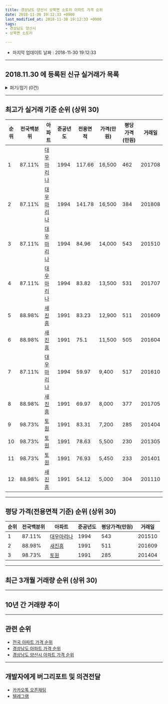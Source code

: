 ```yaml
---
title: 경상남도 양산시 상북면 소토리 아파트 가격 순위
date: 2018-11-30 19:12:33 +0900
last_modified_at: 2018-11-30 19:12:33 +0900
tags:
- 경상남도 양산시
- 상북면 소토리

---
```


* 마지막 업데이트 날짜 : 2018-11-30 19:12:33

---

## 2018.11.30 에 등록된 신규 실거래가 목록

<details>
<summary>펴기/접기 (0건)</summary>
<div markdown="1">

|아파트|전국백분위|준공년도|전용면적|가격(만원)|평당가격(만원)|거래일|
|---|---|---|---|---|---|---|
|없음|||||||


</div>
</details>

---

## 최고가 실거래 기준 순위 (상위 30)


|순위|전국백분위|아파트|준공년도|전용면적|가격(만원)|평당가격(만원)|거래일|
|---|---|---|---|---|---|---|---|
|1|87.11%|[대우마리나](https://search.naver.com/search.naver?query=%EA%B2%BD%EC%83%81%EB%82%A8%EB%8F%84+%EC%96%91%EC%82%B0%EC%8B%9C+%EC%83%81%EB%B6%81%EB%A9%B4+%EC%86%8C%ED%86%A0%EB%A6%AC+%EB%8C%80%EC%9A%B0%EB%A7%88%EB%A6%AC%EB%82%98)|1994|117.66|16,500|462|201708|
|2|87.11%|[대우마리나](https://search.naver.com/search.naver?query=%EA%B2%BD%EC%83%81%EB%82%A8%EB%8F%84+%EC%96%91%EC%82%B0%EC%8B%9C+%EC%83%81%EB%B6%81%EB%A9%B4+%EC%86%8C%ED%86%A0%EB%A6%AC+%EB%8C%80%EC%9A%B0%EB%A7%88%EB%A6%AC%EB%82%98)|1994|141.78|16,500|384|201808|
|3|87.11%|[대우마리나](https://search.naver.com/search.naver?query=%EA%B2%BD%EC%83%81%EB%82%A8%EB%8F%84+%EC%96%91%EC%82%B0%EC%8B%9C+%EC%83%81%EB%B6%81%EB%A9%B4+%EC%86%8C%ED%86%A0%EB%A6%AC+%EB%8C%80%EC%9A%B0%EB%A7%88%EB%A6%AC%EB%82%98)|1994|84.96|14,000|543|201510|
|4|87.11%|[대우마리나](https://search.naver.com/search.naver?query=%EA%B2%BD%EC%83%81%EB%82%A8%EB%8F%84+%EC%96%91%EC%82%B0%EC%8B%9C+%EC%83%81%EB%B6%81%EB%A9%B4+%EC%86%8C%ED%86%A0%EB%A6%AC+%EB%8C%80%EC%9A%B0%EB%A7%88%EB%A6%AC%EB%82%98)|1994|83.82|13,500|531|201707|
|5|88.98%|[새진흥](https://search.naver.com/search.naver?query=%EA%B2%BD%EC%83%81%EB%82%A8%EB%8F%84+%EC%96%91%EC%82%B0%EC%8B%9C+%EC%83%81%EB%B6%81%EB%A9%B4+%EC%86%8C%ED%86%A0%EB%A6%AC+%EC%83%88%EC%A7%84%ED%9D%A5)|1991|83.23|12,900|511|201609|
|6|88.98%|[새진흥](https://search.naver.com/search.naver?query=%EA%B2%BD%EC%83%81%EB%82%A8%EB%8F%84+%EC%96%91%EC%82%B0%EC%8B%9C+%EC%83%81%EB%B6%81%EB%A9%B4+%EC%86%8C%ED%86%A0%EB%A6%AC+%EC%83%88%EC%A7%84%ED%9D%A5)|1991|75.1|11,500|505|201604|
|7|87.11%|[대우마리나](https://search.naver.com/search.naver?query=%EA%B2%BD%EC%83%81%EB%82%A8%EB%8F%84+%EC%96%91%EC%82%B0%EC%8B%9C+%EC%83%81%EB%B6%81%EB%A9%B4+%EC%86%8C%ED%86%A0%EB%A6%AC+%EB%8C%80%EC%9A%B0%EB%A7%88%EB%A6%AC%EB%82%98)|1994|59.97|9,400|517|201610|
|8|88.98%|[새진흥](https://search.naver.com/search.naver?query=%EA%B2%BD%EC%83%81%EB%82%A8%EB%8F%84+%EC%96%91%EC%82%B0%EC%8B%9C+%EC%83%81%EB%B6%81%EB%A9%B4+%EC%86%8C%ED%86%A0%EB%A6%AC+%EC%83%88%EC%A7%84%ED%9D%A5)|1991|69.97|8,000|377|201705|
|9|98.73%|[토원](https://search.naver.com/search.naver?query=%EA%B2%BD%EC%83%81%EB%82%A8%EB%8F%84+%EC%96%91%EC%82%B0%EC%8B%9C+%EC%83%81%EB%B6%81%EB%A9%B4+%EC%86%8C%ED%86%A0%EB%A6%AC+%ED%86%A0%EC%9B%90)|1991|83.31|7,200|285|201404|
|10|98.73%|[토원](https://search.naver.com/search.naver?query=%EA%B2%BD%EC%83%81%EB%82%A8%EB%8F%84+%EC%96%91%EC%82%B0%EC%8B%9C+%EC%83%81%EB%B6%81%EB%A9%B4+%EC%86%8C%ED%86%A0%EB%A6%AC+%ED%86%A0%EC%9B%90)|1991|78.63|5,500|230|201305|
|11|98.73%|[토원](https://search.naver.com/search.naver?query=%EA%B2%BD%EC%83%81%EB%82%A8%EB%8F%84+%EC%96%91%EC%82%B0%EC%8B%9C+%EC%83%81%EB%B6%81%EB%A9%B4+%EC%86%8C%ED%86%A0%EB%A6%AC+%ED%86%A0%EC%9B%90)|1991|76.93|5,450|233|201401|
|12|88.98%|[새진흥](https://search.naver.com/search.naver?query=%EA%B2%BD%EC%83%81%EB%82%A8%EB%8F%84+%EC%96%91%EC%82%B0%EC%8B%9C+%EC%83%81%EB%B6%81%EB%A9%B4+%EC%86%8C%ED%86%A0%EB%A6%AC+%EC%83%88%EC%A7%84%ED%9D%A5)|1991|54.12|5,000|304|201110|


---

## 평당 가격(전용면적 기준) 순위 (상위 30)


|순위|전국백분위|아파트|준공년도|평당가격(만원)|거래일|
|---|---|---|---|---|---|
|1|87.11%|[대우마리나](https://search.naver.com/search.naver?query=%EA%B2%BD%EC%83%81%EB%82%A8%EB%8F%84+%EC%96%91%EC%82%B0%EC%8B%9C+%EC%83%81%EB%B6%81%EB%A9%B4+%EC%86%8C%ED%86%A0%EB%A6%AC+%EB%8C%80%EC%9A%B0%EB%A7%88%EB%A6%AC%EB%82%98)|1994|543|201510|
|2|88.98%|[새진흥](https://search.naver.com/search.naver?query=%EA%B2%BD%EC%83%81%EB%82%A8%EB%8F%84+%EC%96%91%EC%82%B0%EC%8B%9C+%EC%83%81%EB%B6%81%EB%A9%B4+%EC%86%8C%ED%86%A0%EB%A6%AC+%EC%83%88%EC%A7%84%ED%9D%A5)|1991|511|201609|
|3|98.73%|[토원](https://search.naver.com/search.naver?query=%EA%B2%BD%EC%83%81%EB%82%A8%EB%8F%84+%EC%96%91%EC%82%B0%EC%8B%9C+%EC%83%81%EB%B6%81%EB%A9%B4+%EC%86%8C%ED%86%A0%EB%A6%AC+%ED%86%A0%EC%9B%90)|1991|285|201404|


---

## 최근 3개월 거래량 순위 (상위 30)


<div style="width:100%;">
    <canvas id="deal_count_ranking" height="250"></canvas>
</div>


<script>
new Chart(document.getElementById("deal_count_ranking"), {
    type: 'horizontalBar',
    data: {
        labels: ['대우마리나'],
        datasets: [{
            label: '실거래 수',
            data: [5],
            borderColor: "rgba(255, 0, 128, 1)",
            backgroundColor: "rgba(255, 0, 128, 0.5)",
            fill: false,
        }]
    },
    options: {
        responsive: true,
        title: {
            display: true,
            text: '최근 3개월 거래량 순위'
        },
        tooltips: {
            mode: 'index',
            intersect: false,
            callbacks: {
                title: function(tooltipItems, data) {
                    return "실거래 수:";
                },
                label: function(tooltipItem, data) {
                    return data.labels[tooltipItem.index] + ": " + tooltipItem.xLabel;
                }
            }
        },
        hover: {
            mode: 'nearest',
            intersect: true
        },
        scales: {
            xAxes: [{
                display: true,
                scaleLabel: {
                    display: true,
                    labelString: '실거래 수'
                },
                ticks: {
                    suggestedMin: 0,
                }
            }],
            yAxes: [{
                display: true,
                ticks: {
                    autoSkip: false,
                    callback: function(value, index, values) {
                        if (value.length > 15)
                            return value.substr(0, 13) + "...";
                        else
                            return value;
                    }
                },
                scaleLabel: {
                    display: false,
                }
            }]
        }
    }
});

</script>


---

## 10년 간 거래량 추이


<div style="width:100%;">
    <canvas id="deal_progress" height="250"></canvas>
</div>

<script>
new Chart(document.getElementById("deal_progress"), {
    type: 'line',
    data: {
        labels: ['200811','200812','200901','200902','200903','200904','200905','200906','200907','200908','200909','200910','200911','200912','201001','201002','201003','201004','201005','201006','201007','201008','201009','201010','201011','201012','201101','201102','201103','201104','201105','201106','201107','201108','201109','201110','201111','201112','201201','201202','201203','201204','201205','201206','201207','201208','201209','201210','201211','201212','201301','201302','201303','201304','201305','201306','201307','201308','201309','201310','201311','201312','201401','201402','201403','201404','201405','201406','201407','201408','201409','201410','201411','201412','201501','201502','201503','201504','201505','201506','201507','201508','201509','201510','201511','201512','201601','201602','201603','201604','201605','201606','201607','201608','201609','201610','201611','201612','201701','201702','201703','201704','201705','201706','201707','201708','201709','201710','201711','201712','201801','201802','201803','201804','201805','201806','201807','201808','201809','201810','201811'],
        datasets: [{
            label: '실거래 수',
            pointRadius: 1,
            data: [2, 2, 6, 2, 9, 7, 8, 8, 8, 5, 15, 8, 4, 8, 2, 11, 6, 6, 7, 7, 3, 7, 4, 14, 8, 6, 11, 6, 9, 8, 6, 4, 9, 3, 8, 6, 5, 6, 3, 3, 4, 1, 4, 3, 4, 4, 2, 3, 12, 4, 3, 1, 5, 5, 4, 7, 4, 2, 1, 8, 4, 4, 1, 6, 10, 6, 2, 5, 4, 4, 4, 4, 5, 6, 3, 10, 10, 11, 1, 8, 1, 6, 2, 11, 7, 2, 2, 3, 6, 7, 6, 3, 6, 4, 10, 4, 6, 3, 5, 3, 3, 2, 6, 7, 5, 4, 5, 2, 2, 0, 5, 3, 1, 5, 1, 0, 2, 1, 1, 4, 0],
            borderColor: "rgba(255, 201, 14, 1)",
            backgroundColor: "rgba(255, 201, 14, 0.5)",
            fill: true,
        }]
    },
    options: {
        responsive: true,
        title: {
            display: true,
            text: '10년간 거래량 추이'
        },
        tooltips: {
            mode: 'index',
            intersect: false,
        },
        hover: {
            mode: 'nearest',
            intersect: true
        },
        scales: {
            xAxes: [{
                display: true,
                scaleLabel: {
                    display: true,
                    labelString: '년/월'
                }
            }],
            yAxes: [{
                display: true,
                ticks: {
                    suggestedMin: 0,
                },
                scaleLabel: {
                    display: true,
                    labelString: '실거래 수'
                }
            }]
        }
    }
});

</script>


---

## 관련 순위

- [전국 아파트 가격 순위](https://inasie.github.io/apt-ranking/전국)
- [경상남도 아파트 가격 순위](https://inasie.github.io/apt-ranking/경상남도)
- [경상남도 양산시 아파트 가격 순위](https://inasie.github.io/apt-ranking/경상남도-양산시)


---

## 개발자에게 버그리포트 및 의견전달

- [카카오톡 오픈채팅](https://open.kakao.com/o/gLJUAP4)
- [텔레그램](https://t.me/inasie)

